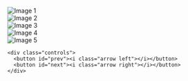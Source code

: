 <!DOCTYPE html>
<html lang="en">
<head>
<meta charset="UTF-8">
<meta name="viewport" content="width=device-width, initial-scale=1.0">
<title>Dynamic Image Slider </title>
<style>
  * {
    margin: 0;
    padding: 0;
    box-sizing: border-box;
  }

  body {
    background: linear-gradient(135deg, #f9a8d4, #f0abfc);
    display: flex;
    justify-content: center;
    align-items: center;
    height: 100vh;
    font-family: "Poppins", sans-serif;
    overflow: hidden;
  }

  .slider {
    position: relative;
    width: 80%;
    max-width: 900px;
    height: 420px;
    display: flex;
    align-items: center;
    justify-content: center;
    perspective: 1000px;
  }

  .slide {
    position: absolute;
    width: 300px;
    height: 400px;
    border-radius: 20px;
    overflow: hidden;
    transition: all 0.8s ease;
    box-shadow: 0 10px 25px rgba(0, 0, 0, 0.3);
    opacity: 0;
    transform: scale(0.8);
  }

  .slide img {
    width: 100%;
    height: 100%;
    object-fit: cover;
  }

  /* Center image */
  .slide.active {
    transform: translateX(0) scale(1.1);
    z-index: 5;
    opacity: 1;
  }

  /* Left side */
  .slide.prev {
    transform: translateX(-220px) rotateY(30deg) scale(0.9);
    z-index: 4;
    opacity: 0.9;
  }

  /* Right side */
  .slide.next {
    transform: translateX(220px) rotateY(-30deg) scale(0.9);
    z-index: 4;
    opacity: 0.9;
  }

  /* Far left */
  .slide.prev2 {
    transform: translateX(-420px) rotateY(45deg) scale(0.8);
    z-index: 3;
    opacity: 0.6;
  }

  /* Far right */
  .slide.next2 {
    transform: translateX(420px) rotateY(-45deg) scale(0.8);
    z-index: 3;
    opacity: 0.6;
  }

  .controls {
    position: absolute;
    bottom: -60px;
    display: flex;
    justify-content: center;
    width: 100%;
    gap: 40px;
  }

  button {
    background: #fff;
    border: none;
    padding: 12px;
    border-radius: 50%;
    cursor: pointer;
    box-shadow: 0 5px 15px rgba(0,0,0,0.2);
    transition: 0.3s;
  }

  button:hover {
    background: #e879f9;
  }

  .arrow {
    display: inline-block;
    width: 10px;
    height: 10px;
    border-top: 3px solid #000;
    border-right: 3px solid #000;
  }

  .arrow.left {
    transform: rotate(-135deg);
  }

  .arrow.right {
    transform: rotate(45deg);
  }
</style>
</head>
<body>

  <div class="slider">
    <div class="slide"><img src="https://picsum.photos/id/1018/600/400" alt="Image 1"></div>
    <div class="slide"><img src="https://picsum.photos/id/1024/600/400" alt="Image 2"></div>
    <div class="slide"><img src="https://picsum.photos/id/1015/600/400" alt="Image 3"></div>
    <div class="slide"><img src="https://picsum.photos/id/1035/600/400" alt="Image 4"></div>
    <div class="slide"><img src="https://picsum.photos/id/1041/600/400" alt="Image 5"></div>

    <div class="controls">
      <button id="prev"><i class="arrow left"></i></button>
      <button id="next"><i class="arrow right"></i></button>
    </div>
  </div>

<script>
  const slides = document.querySelectorAll('.slide');
  let index = 0;

  function updateSlides() {
    slides.forEach(slide => {
      slide.classList.remove('active', 'prev', 'next', 'prev2', 'next2');
    });

    slides[index].classList.add('active');
    slides[(index - 1 + slides.length) % slides.length].classList.add('prev');
    slides[(index + 1) % slides.length].classList.add('next');
    slides[(index - 2 + slides.length) % slides.length].classList.add('prev2');
    slides[(index + 2) % slides.length].classList.add('next2');
  }

  document.getElementById('next').addEventListener('click', () => {
    index = (index + 1) % slides.length;
    updateSlides();
  });

  document.getElementById('prev').addEventListener('click', () => {
    index = (index - 1 + slides.length) % slides.length;
    updateSlides();
  });

  // Auto-slide every 4 seconds
  setInterval(() => {
    index = (index + 1) % slides.length;
    updateSlides();
  }, 4000);

  updateSlides();
</script>

</body>
</html>

